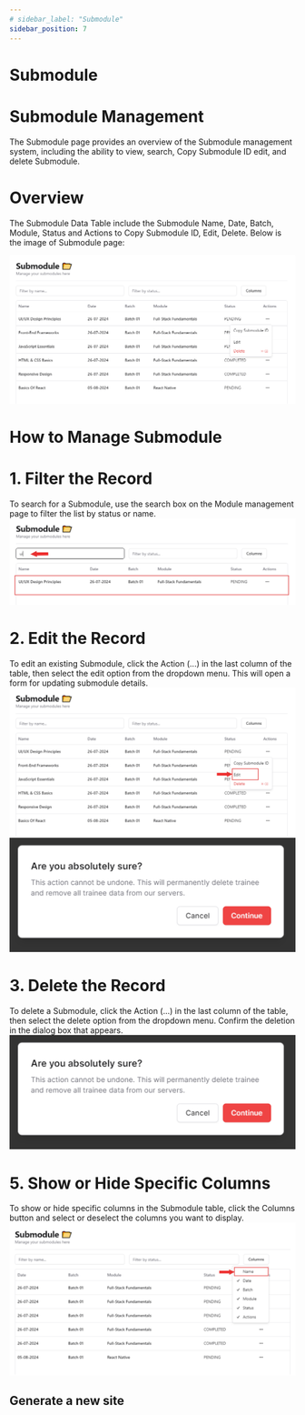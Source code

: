 ```yaml
---
# sidebar_label: "Submodule"
sidebar_position: 7
---
```


<link rel="stylesheet" href="path/to/custom.css"/>

# Submodule

<h1 class="font-light mt-5">Submodule Management</h1>
<div class="mt-5">The Submodule page provides an overview of the Submodule management system, including the ability to view, search, Copy Submodule ID edit, and delete Submodule.</div>

<h1 class="font-bold mt-5">Overview</h1>
<div class="mt-5">The Submodule Data Table include the Submodule Name, Date, Batch, Module, Status and Actions to Copy Submodule ID, Edit, Delete. Below is the image of Submodule page:</div>

<img src="https://github.com/aisaanwar62/Docusaurus-document/blob/main/static/img/submodule.png?raw=true
" class="w-auto h-auto my-8 border shadow-md"/>

<h1 class="font-bold">How to Manage Submodule</h1>

<h1 class="font-semibold mt-3">1. Filter the Record</h1>
<div class="mt-5">To search for a Submodule, use the search box on the Module management page to filter the list by status or name.</div>
<img src="https://github.com/aisaanwar62/Docusaurus-document/blob/main/static/img/submodule-filter.png?raw=true
" class="w-auto h-auto my-8 border shadow-md"/>

<h1 class="font-semibold mt-3">2. Edit the Record</h1>
<div class="mt-5">To edit an existing Submodule, click the Action (...) in the last column of the table, then select the edit option from the dropdown menu. This will open a form for updating submodule details.</div>
<img src="https://github.com/aisaanwar62/Docusaurus-document/blob/main/static/img/edit-submodule-action.png?raw=true
" class="w-auto h-auto my-8 border shadow-md"/>
<img src="https://github.com/aisaanwar62/Docusaurus-document/blob/main/static/img/submoduledeletion.png?raw=true
" class="w-auto h-auto my-8 border shadow-md"/>

<h1 class="font-semibold mt-3">3. Delete the Record</h1>
<div class="mt-5">To delete a Submodule, click the Action (...) in the last column of the table, then select the delete option from the dropdown menu. Confirm the deletion in the dialog box that appears.</div>
<img src="https://github.com/aisaanwar62/Docusaurus-document/blob/main/static/img/submoduledeletion.png?raw=true
" class="w-auto h-auto my-8 border shadow-md"/>

<h1 class="font-semibold mt-3">5. Show or Hide Specific Columns</h1>
<div class="mt-5">To show or hide specific columns in the Submodule table, click the Columns button and select or deselect the columns you want to display.</div>
<img src="https://github.com/aisaanwar62/Docusaurus-document/blob/main/static/img/trainer-submodule-column.png?raw=true
" class="w-auto h-auto my-8 border shadow-md"/>

## Generate a new site
